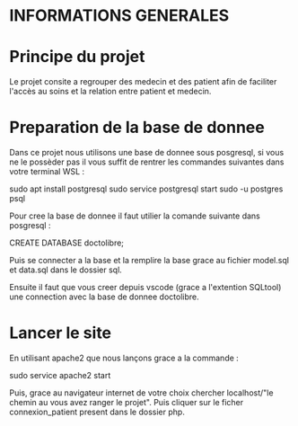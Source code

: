 # INFORMATIONS GENERALES

# Principe du projet

Le projet consite a regrouper des medecin et des patient afin de faciliter l'accès au soins et la relation entre patient et medecin.

# Preparation de la base de donnee

Dans ce projet nous utilisons une base de donnee sous posgresql, si vous ne le possèder pas il vous suffit de rentrer les commandes suivantes dans votre terminal WSL :

sudo apt install postgresql
sudo service postgresql start
sudo -u postgres psql

Pour cree la base de donnee il faut utilier la comande suivante dans posgresql :

CREATE DATABASE doctolibre;

Puis se connecter a la base et la remplire la base grace au fichier model.sql et data.sql dans le dossier sql.

Ensuite il faut que vous creer depuis vscode (grace a l'extention SQLtool) une connection avec la base de donnee doctolibre.

# Lancer le site

En utilisant apache2 que nous lançons grace a la commande :

sudo service apache2 start

Puis, grace au navigateur internet de votre choix chercher localhost/"le chemin au vous avez ranger le projet". Puis cliquer sur le ficher connexion_patient present dans le dossier php.